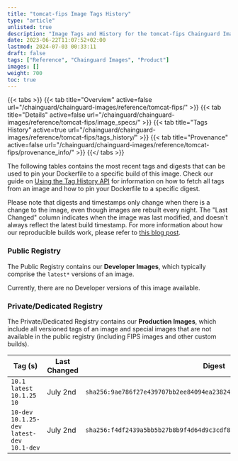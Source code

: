```yaml
---
title: "tomcat-fips Image Tags History"
type: "article"
unlisted: true
description: "Image Tags and History for the tomcat-fips Chainguard Image"
date: 2023-06-22T11:07:52+02:00
lastmod: 2024-07-03 00:33:11
draft: false
tags: ["Reference", "Chainguard Images", "Product"]
images: []
weight: 700
toc: true
---
```


{{< tabs >}}
{{< tab title="Overview" active=false url="/chainguard/chainguard-images/reference/tomcat-fips/" >}}
{{< tab title="Details" active=false url="/chainguard/chainguard-images/reference/tomcat-fips/image_specs/" >}}
{{< tab title="Tags History" active=true url="/chainguard/chainguard-images/reference/tomcat-fips/tags_history/" >}}
{{< tab title="Provenance" active=false url="/chainguard/chainguard-images/reference/tomcat-fips/provenance_info/" >}}
{{</ tabs >}}

The following tables contains the most recent tags and digests that can be used to pin your Dockerfile to a specific build of this image. Check our guide on [Using the Tag History API](/chainguard/chainguard-images/using-the-tag-history-api/) for information on how to fetch all tags from an image and how to pin your Dockerfile to a specific digest.

Please note that digests and timestamps only change when there is a change to the image, even though images are rebuilt every night. The "Last Changed" column indicates when the image was last modified, and doesn't always reflect the latest build timestamp. For more information about how our reproducible builds work, please refer to [this blog post](https://www.chainguard.dev/unchained/reproducing-chainguards-reproducible-image-builds).

### Public Registry
The Public Registry contains our **Developer Images**, which typically comprise the `latest*` versions of an image.

Currently, there are no Developer versions of this image available.

### Private/Dedicated Registry
The Private/Dedicated Registry contains our **Production Images**, which include all versioned tags of an image and special images that are not available in the public registry (including FIPS images and other custom builds).

| Tag (s)                                         | Last Changed | Digest                                                                    |
|-------------------------------------------------|--------------|---------------------------------------------------------------------------|
|  `10.1` `latest` `10.1.25` `10`                 | July 2nd     | `sha256:9ae786f27e439707bb2ee84094ea238243da2c49467c50da3feebe4a266ac210` |
|  `10-dev` `10.1.25-dev` `latest-dev` `10.1-dev` | July 2nd     | `sha256:f4df2439a5bb5b27b8b9f4d64d9c3cdf8dbe9969e58804e342dd4ccbf95e7594` |

